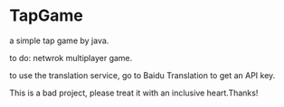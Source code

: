 # TapGame
a simple tap game by java.

to do: netwrok multiplayer game.

to use the translation service, go to Baidu Translation to get an API key.

This is a bad project, please treat it with an inclusive heart.Thanks!

